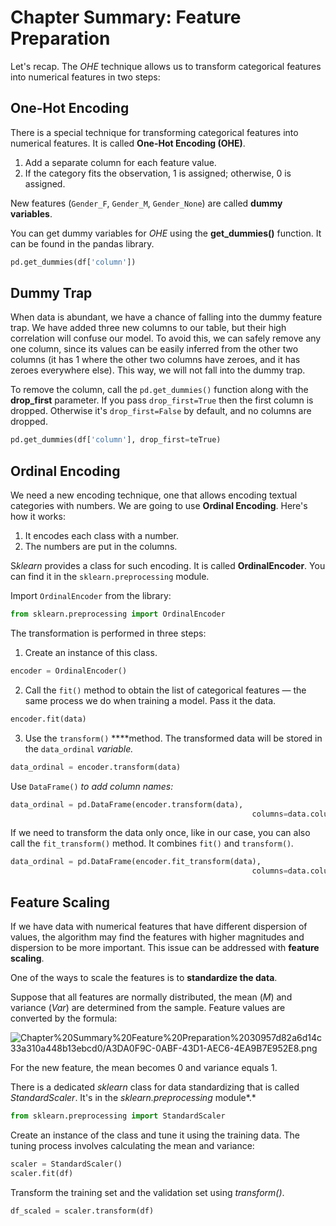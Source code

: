 # Chapter Summary: Feature Preparation

Let's recap. The *OHE* technique allows us to transform categorical features into numerical features in two steps:

## One-Hot Encoding

There is a special technique for transforming categorical features into numerical features. It is called **One-Hot Encoding (OHE)**.

1. Add a separate column for each feature value.
2. If the category fits the observation, 1 is assigned; otherwise, 0 is assigned.

New features (`Gender_F`, `Gender_M`, `Gender_None`) are called **dummy variables**.

You can get dummy variables for *OHE* using the **get_dummies()** function. It can be found in the pandas library.

```python
pd.get_dummies(df['column'])
```

## Dummy Trap

When data is abundant, we have a chance of falling into the dummy feature trap. We have added three new columns to our table, but their high correlation will confuse our model. To avoid this, we can safely remove any one column, since its values can be easily inferred from the other two columns (it has 1 where the other two columns have zeroes, and it has zeroes everywhere else). This way, we will not fall into the dummy trap.

To remove the column, call the `pd.get_dummies()` function along with the **drop_first** parameter. If you pass `drop_first=True` then the first column is dropped. Otherwise it's `drop_first=False` by default, and no columns are dropped.

```python
pd.get_dummies(df['column'], drop_first=teTrue)
```

## **Ordinal Encoding**

We need a new encoding technique, one that allows encoding textual categories with numbers. We are going to use **Ordinal Encoding**. Here's how it works:

1. It encodes each class with a number.
2. The numbers are put in the columns.

S*klearn* provides a class for such encoding. It is called **OrdinalEncoder**. You can find it in the `sklearn.preprocessing` module.

Import `OrdinalEncoder` from the library:

```python
from sklearn.preprocessing import OrdinalEncoder
```

The transformation is performed in three steps:

1. Create an instance of this class.

```python
encoder = OrdinalEncoder()
```

2. Call the `fit()` method to obtain the list of categorical features — the same process we do when training a model. Pass it the data.

```python
encoder.fit(data)
```

3. Use the `transform()` ****method. The transformed data will be stored in the `data_ordinal` **variable*.*

```python
data_ordinal = encoder.transform(data)
```

Use `DataFrame()` **to add column names*:*

```python
data_ordinal = pd.DataFrame(encoder.transform(data), 
													  columns=data.columns)
```

If we need to transform the data only once, like in our case, you can also call the `fit_transform()` method. It combines `fit()` and `transform()`*.*

```python
data_ordinal = pd.DataFrame(encoder.fit_transform(data), 
													  columns=data.columns)
```

## Feature Scaling

If we have data with numerical features that have different dispersion of values, the algorithm may find the features with higher magnitudes and dispersion to be more important. This issue can be addressed with **feature scaling**.

One of the ways to scale the features is to **standardize the data**.

Suppose that all features are normally distributed, the mean (*M*) and variance (*Var*) are determined from the sample. Feature values are converted by the formula:

![Chapter%20Summary%20Feature%20Preparation%2030957d82a6d14c33a310a448b13ebcd0/A3DA0F9C-0ABF-43D1-AEC6-4EA9B7E952E8.png](Chapter%20Summary%20Feature%20Preparation%2030957d82a6d14c33a310a448b13ebcd0/A3DA0F9C-0ABF-43D1-AEC6-4EA9B7E952E8.png)

For the new feature, the mean becomes 0 and variance equals 1.

There is a dedicated *sklearn* class for data standardizing that is called *StandardScaler*. It's in the *sklearn.preprocessing* module*.*

```python
from sklearn.preprocessing import StandardScaler
```

Create an instance of the class and tune it using the training data. The tuning process involves calculating the mean and variance:

```python
scaler = StandardScaler()
scaler.fit(df)
```

Transform the training set and the validation set using *transform()*. 

```python
df_scaled = scaler.transform(df)
```